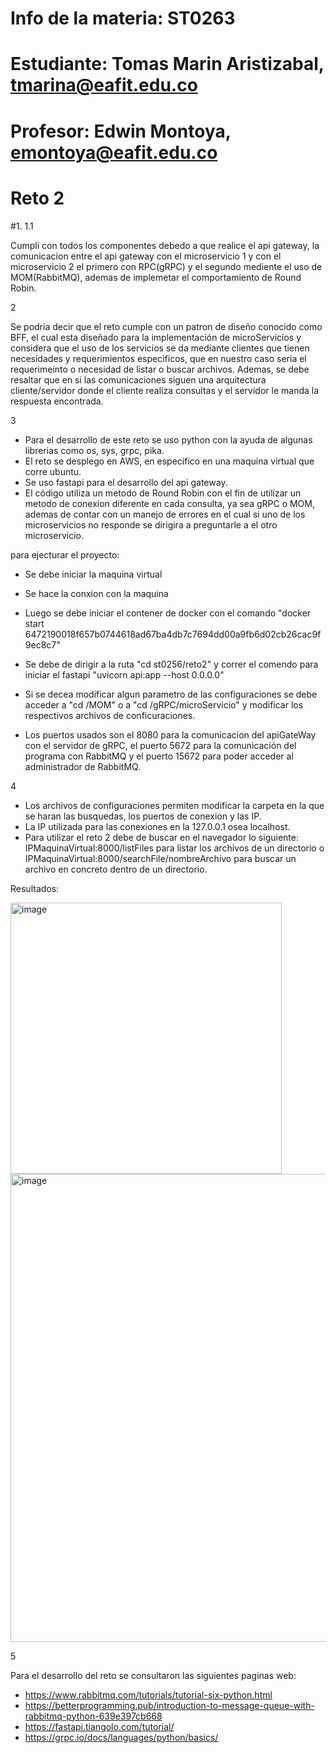 # Info de la materia: ST0263
# Estudiante: Tomas Marin Aristizabal, tmarina@eafit.edu.co
# Profesor: Edwin Montoya, emontoya@eafit.edu.co
# Reto 2

#1.
1.1

Cumpli con todos los componentes debedo a que realice el api gateway, la comunicacion entre el api gateway con el microservicio 1 y con el microservicio 2 
el primero con RPC(gRPC) y el segundo mediente el uso de MOM(RabbitMQ), ademas de implemetar el comportamiento de Round Robin.

2

Se podria decir que el reto cumple con un patron de diseño conocido como BFF, el cual esta diseñado para la implementación de microServicios y considera que el uso de los servicios se da mediante clientes que tienen necesidades y requerimientos especificos, que en nuestro caso seria el requerimeinto o necesidad de listar o buscar archivos. Ademas, se debe resaltar que en si las comunicaciones siguen una arquitectura cliente/servidor donde el cliente realiza consultas y el servidor le manda la respuesta encontrada.

3

* Para el desarrollo de este reto se uso python con la ayuda de algunas librerias como os, sys, grpc, pika.
* El reto se desplego en AWS, en especifico en una maquina virtual que corre ubuntu.
* Se uso fastapi para el desarrollo del api gateway.
* El código utiliza un metodo de Round Robin con el fin de utilizar un metodo de conexion diferente en cada consulta, ya sea gRPC o MOM, ademas de contar con un manejo de errores en el cual si uno de los microservicios no responde se dirigira a preguntarle a el otro microservicio.

para ejecturar el proyecto:

* Se debe iniciar la maquina virtual
* Se hace la conxion con la maquina
* Luego se debe iniciar el contener de docker con el comando "docker start 6472190018f657b0744618ad67ba4db7c7694dd00a9fb6d02cb26cac9f9ec8c7"
* Se debe de dirigir a la ruta "cd st0256/reto2" y correr el comendo para iniciar el fastapi "uvicorn api:app --host 0.0.0.0"

* Si se decea modificar algun parametro de las configuraciones se debe acceder a  "cd /MOM" o a "cd /gRPC/microServicio" y modificar los respectivos archivos
de conficuraciones.

* Los puertos usados son el 8080 para la comunicacion del apiGateWay con el servidor de gRPC, el puerto 5672 para la comunicación del programa con RabbitMQ y el puerto 15672 para poder acceder al administrador de RabbitMQ. 

4

* Los archivos de configuraciones permiten modificar la carpeta en la que se haran las busquedas, los puertos de conexion y las IP.
* La IP utilizada para las conexiones en la 127.0.0.1 osea localhost.
* Para utilizar el reto 2 debe de buscar en el navegador lo siguiente: IPMaquinaVirtual:8000/listFiles para listar los archivos de un directorio o IPMaquinaVirtual:8000/searchFile/nombreArchivo para buscar un archivo en concreto dentro de un directorio.

Resultados:

<img width="434" alt="image" src="https://user-images.githubusercontent.com/68928376/222937514-2cbbac1b-2b46-471b-989c-05c3d6dd3cbc.png">
<img width="749" alt="image" src="https://user-images.githubusercontent.com/68928376/222937519-74d50df4-9b4f-42ac-9773-1c22f6e31c02.png">

5

Para el desarrollo del reto se consultaron las siguientes paginas web:
* https://www.rabbitmq.com/tutorials/tutorial-six-python.html
* https://betterprogramming.pub/introduction-to-message-queue-with-rabbitmq-python-639e397cb668
* https://fastapi.tiangolo.com/tutorial/
* https://grpc.io/docs/languages/python/basics/
